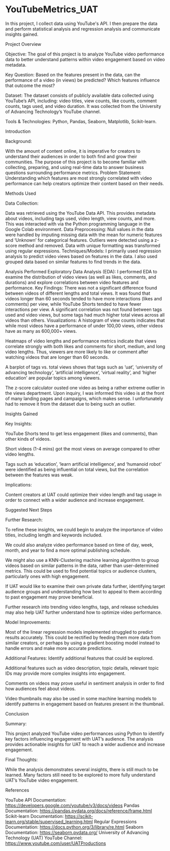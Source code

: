 # YouTubeMetrics_UAT
In this project, I collect data using YouTube's API. I then prepare the data and perform statistical analysis and regression analysis and communicate insights gained.


Project Overview

Objective: The goal of this project is to analyze YouTube video performance data to better understand patterns within video engagement based on video metadata.

Key Question: Based on the features present in the data, can the performance of a video (in views) be predicted? Which features influence that outcome the most?

Dataset: The dataset consists of publicly available data collected using YouTube’s API, including: video titles, view counts, like counts, comment counts, tags used, and video duration. It was collected from the University of Advancing Technology’s YouTube channel.

Tools & Technologies: Python, Pandas, Seaborn, Matplotlib, Scikit-learn.

Introduction

Background: 

With the amount of content online, it is imperative for creators to understand their audiences in order to both find and grow their communities. The purpose of this project is to become familiar with collecting, preparing, and using real-time data to answer business questions surrounding performance metrics.
Problem Statement: 
Understanding which features are most strongly correlated with video performance can help creators optimize their content based on their needs.

Methods Used

Data Collection: 

Data was retrieved using the YouTube Data API. This provides metadata about videos, including tags used, video length, view counts, and more. This was interacted with via the Python programming language in the Google Colab environment. 
Data Preprocessing: 
Null values in the data were handled by imputing missing data with the mean for numeric features and ‘Unknown’ for categorical features. Outliers were detected using a z-score method and removed. Data with unique formatting was transformed using regular expressions.
Techniques/Models: 
I primarily used regression analysis to predict video views based on features in the data. I also used grouped data based on similar features to find trends in the data.

Analysis Performed
Exploratory Data Analysis (EDA): 
I performed EDA to examine the distribution of video views (as well as likes, comments, and durations) and explore correlations between video features and performance.
Key Findings: 
There was not a significant difference found between videos of different lengths and total views. 
It was found that videos longer than 60 seconds tended to have more interactions (likes and comments) per view, while YouTube Shorts tended to have fewer interactions per view.
A significant correlation was not found between tags used and video views, but some tags had much higher total views across all videos than others.
Visualizations:
A histogram of view counts indicates that while most videos have a performance of under 100,00 views, other videos have as many as 600,000+ views.

Heatmaps of video lengths and performance metrics indicate that views correlate strongly with both likes and comments for short, medium, and long video lengths. Thus, viewers are more likely to like or comment after watching videos that are longer than 60 seconds.

A barplot of tags vs. total views shows that tags such as ‘uat’, ‘university of advancing technology’, ‘artificial intelligence’, ‘virtual reality’, and ‘higher education’ are popular topics among viewers.

The z-score calculator ousted one video as being a rather extreme outlier in the views department. Upon inquiry, I was informed this video is at the front of many landing pages and campaigns, which makes sense. I unfortunately had to remove it from the dataset due to being such an outlier.


Insights Gained

Key Insights:


YouTube Shorts tend to get less engagement (likes and comments), than other kinds of videos.

Short videos (1-4 mins) got the most views on average compared to other video lengths.

Tags such as ‘education’, ‘learn artificial intelligence’, and ‘humanoid robot’ were identified as being influential on total views, but the correlation between the features was weak.

Implications: 

Content creators at UAT could optimize their video length and tag usage in order to connect with a wider audience and increase engagement.

Suggested Next Steps

Further Research: 

To refine these insights, we could begin to analyze the importance of video titles, including length and keywords included.

We could also analyze video performance based on time of day, week, month, and year to find a more optimal publishing schedule.

We might also use a KNN-Clustering machine learning algorithm to group videos based on similar patterns in the data, rather than user-determined metrics. This could be used to find potential topics or audience clusters, particularly ones with high engagement.

If UAT would like to examine their own private data further, identifying target audience groups and understanding how best to appeal to them according to past engagement may prove beneficial.

Further research into trending video lengths, tags, and release schedules may also help UAT further understand how to optimize video performance.

Model Improvements:

Most of the linear regression models implemented struggled to predict results accurately. This could be rectified by feeding them more data from similar creators, or perhaps by using a gradient boosting model instead to handle errors and make more accurate predictions.

Additional Features: Identify additional features that could be explored.

Additional features such as video description, topic details, relevant topic IDs may provide more complex insights into engagement.

Comments on videos may prove useful in sentiment analysis in order to find how audiences feel about videos.

Video thumbnails may also be used in some machine learning models to identify patterns in engagement based on features present in the thumbnail.

Conclusion

Summary: 

This project analyzed YouTube video performances using Python to identify key factors influencing engagement with UAT’s audience. The analysis provides actionable insights for UAT to reach a wider audience and increase engagement.

Final Thoughts: 

While the analysis demonstrates several insights, there is still much to be learned. Many factors still need to be explored to more fully understand UAT’s YouTube video engagement.


References

YouTube API Documentation: https://developers.google.com/youtube/v3/docs/videos 
Pandas Documentation: https://pandas.pydata.org/docs/reference/frame.html 
Scikit-learn Documentation: https://scikit-learn.org/stable/supervised_learning.html 
Regular Expressions Documentation: https://docs.python.org/3/library/re.html 
Seaborn Documentation: https://seaborn.pydata.org/ 
University of Advancing Technology (UAT) YouTube Channel: https://www.youtube.com/user/UATProductions 

